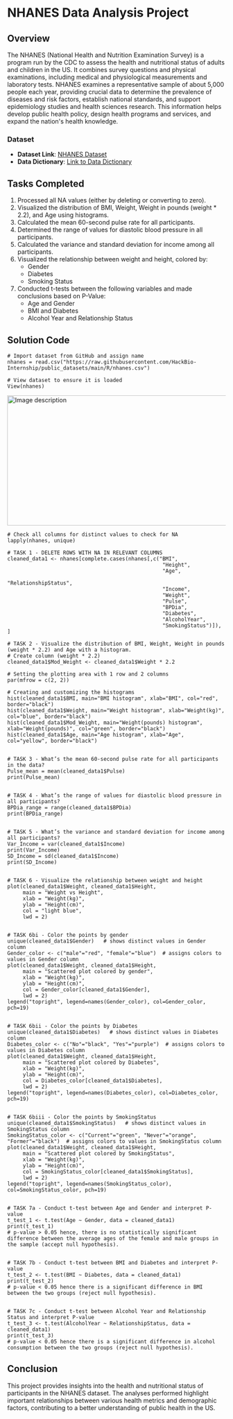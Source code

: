 # NHANES Data Analysis Project

## Overview
The NHANES (National Health and Nutrition Examination Survey) is a program run by the CDC to assess the health and nutritional status of adults and children in the US. It combines survey questions and physical examinations, including medical and physiological measurements and laboratory tests. NHANES examines a representative sample of about 5,000 people each year, providing crucial data to determine the prevalence of diseases and risk factors, establish national standards, and support epidemiology studies and health sciences research. This information helps develop public health policy, design health programs and services, and expand the nation's health knowledge.

### Dataset
- **Dataset Link**: [NHANES Dataset](https://raw.githubusercontent.com/HackBio-Internship/public_datasets/main/R/nhanes.csv)
- **Data Dictionary**: [Link to Data Dictionary](https://github.com/HackBio-Internship/public_datasets/blob/main/R/nhanes_dd.csv)

## Tasks Completed
1. Processed all NA values (either by deleting or converting to zero).
2. Visualized the distribution of BMI, Weight, Weight in pounds (weight * 2.2), and Age using histograms.
3. Calculated the mean 60-second pulse rate for all participants.
4. Determined the range of values for diastolic blood pressure in all participants.
5. Calculated the variance and standard deviation for income among all participants.
6. Visualized the relationship between weight and height, colored by:
   - Gender
   - Diabetes
   - Smoking Status
7. Conducted t-tests between the following variables and made conclusions based on P-Value:
   - Age and Gender
   - BMI and Diabetes
   - Alcohol Year and Relationship Status

## Solution Code

```
# Import dataset from GitHub and assign name
nhanes = read.csv("https://raw.githubusercontent.com/HackBio-Internship/public_datasets/main/R/nhanes.csv")

# View dataset to ensure it is loaded
View(nhanes)
```
<img src="https://drive.google.com/uc?export=view&id=1BZCc2RQBLedMaYE8-OJasBFqC0Ld2VRF" alt="Image description" width="1000" height="300">


```
# Check all columns for distinct values to check for NA
lapply(nhanes, unique)

# TASK 1 - DELETE ROWS WITH NA IN RELEVANT COLUMNS
cleaned_data1 <- nhanes[complete.cases(nhanes[,c("BMI",
                                                  "Height",
                                                  "Age",
                                                  "RelationshipStatus",
                                                  "Income",
                                                  "Weight",
                                                  "Pulse",
                                                  "BPDia",
                                                  "Diabetes",
                                                  "AlcoholYear",
                                                  "SmokingStatus")]), ]

# TASK 2 - Visualize the distribution of BMI, Weight, Weight in pounds (weight * 2.2) and Age with a histogram.
# Create column (weight * 2.2)
cleaned_data1$Mod_Weight <- cleaned_data1$Weight * 2.2

# Setting the plotting area with 1 row and 2 columns
par(mfrow = c(2, 2)) 

# Creating and customizing the histograms
hist(cleaned_data1$BMI, main="BMI histogram", xlab="BMI", col="red", border="black")
hist(cleaned_data1$Weight, main="Weight histogram", xlab="Weight(kg)", col="blue", border="black")
hist(cleaned_data1$Mod_Weight, main="Weight(pounds) histogram", xlab="Weight(pounds)", col="green", border="black")
hist(cleaned_data1$Age, main="Age histogram", xlab="Age", col="yellow", border="black")
```

```

# TASK 3 - What’s the mean 60-second pulse rate for all participants in the data?
Pulse_mean = mean(cleaned_data1$Pulse)
print(Pulse_mean)
```

```

# TASK 4 - What’s the range of values for diastolic blood pressure in all participants?
BPDia_range = range(cleaned_data1$BPDia)
print(BPDia_range)
```

```

# TASK 5 - What’s the variance and standard deviation for income among all participants?
Var_Income = var(cleaned_data1$Income)
print(Var_Income)
SD_Income = sd(cleaned_data1$Income)
print(SD_Income)
```

```

# TASK 6 - Visualize the relationship between weight and height
plot(cleaned_data1$Weight, cleaned_data1$Height, 
     main = "Weight vs Height",
     xlab = "Weight(kg)",
     ylab = "Height(cm)",
     col = "light blue",
     lwd = 2)
```

```

# TASK 6bi - Color the points by gender
unique(cleaned_data1$Gender)   # shows distinct values in Gender column
Gender_color <- c("male"="red", "female"="blue")  # assigns colors to values in Gender column
plot(cleaned_data1$Weight, cleaned_data1$Height, 
     main = "Scattered plot colored by gender",
     xlab = "Weight(kg)",
     ylab = "Height(cm)",
     col = Gender_color[cleaned_data1$Gender],
     lwd = 2)
legend("topright", legend=names(Gender_color), col=Gender_color, pch=19)
```

```

# TASK 6bii - Color the points by Diabetes
unique(cleaned_data1$Diabetes)   # shows distinct values in Diabetes column
Diabetes_color <- c("No"="black", "Yes"="purple")  # assigns colors to values in Diabetes column
plot(cleaned_data1$Weight, cleaned_data1$Height, 
     main = "Scattered plot colored by Diabetes",
     xlab = "Weight(kg)",
     ylab = "Height(cm)",
     col = Diabetes_color[cleaned_data1$Diabetes],
     lwd = 2)
legend("topright", legend=names(Diabetes_color), col=Diabetes_color, pch=19)
```

```

# TASK 6biii - Color the points by SmokingStatus
unique(cleaned_data1$SmokingStatus)   # shows distinct values in SmokingStatus column
SmokingStatus_color <- c("Current"="green", "Never"="orange", "Former"="black")  # assigns colors to values in SmokingStatus column
plot(cleaned_data1$Weight, cleaned_data1$Height, 
     main = "Scattered plot colored by SmokingStatus",
     xlab = "Weight(kg)",
     ylab = "Height(cm)",
     col = SmokingStatus_color[cleaned_data1$SmokingStatus],
     lwd = 2)
legend("topright", legend=names(SmokingStatus_color), col=SmokingStatus_color, pch=19)
```

```

# TASK 7a - Conduct t-test between Age and Gender and interpret P-value
t_test_1 <- t.test(Age ~ Gender, data = cleaned_data1)
print(t_test_1)
# p-value > 0.05 hence, there is no statistically significant difference between the average ages of the female and male groups in the sample (accept null hypothesis).
```

```

# TASK 7b - Conduct t-test between BMI and Diabetes and interpret P-value
t_test_2 <- t.test(BMI ~ Diabetes, data = cleaned_data1)
print(t_test_2)
# p-value < 0.05 hence there is a significant difference in BMI between the two groups (reject null hypothesis).
```

```

# TASK 7c - Conduct t-test between Alcohol Year and Relationship Status and interpret P-value
t_test_3 <- t.test(AlcoholYear ~ RelationshipStatus, data = cleaned_data1)
print(t_test_3)
# p-value < 0.05 hence there is a significant difference in alcohol consumption between the two groups (reject null hypothesis).
```


## Conclusion
This project provides insights into the health and nutritional status of participants in the NHANES dataset. The analyses performed highlight important relationships between various health metrics and demographic factors, contributing to a better understanding of public health in the US.
